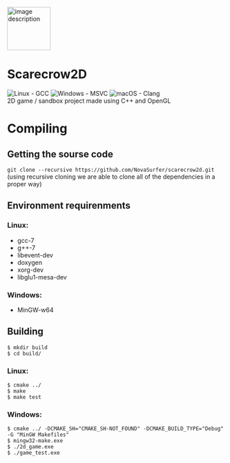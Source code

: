 <img src="https://svgshare.com/i/Ayv.svg" width="100" height="100" alt="image description"></image>  
# Scarecrow2D  

![Linux - GCC](https://github.com/NovaSurfer/scarecrow2d/workflows/Linux%20-%20GCC/badge.svg)  ![Windows - MSVC](https://github.com/NovaSurfer/scarecrow2d/workflows/Windows%20-%20MSVC/badge.svg)  ![macOS - Clang](https://github.com/NovaSurfer/scarecrow2d/workflows/macOS%20-%20Clang/badge.svg)   
2D game / sandbox project made using C++ and OpenGL

# Compiling
## Getting the sourse code
`git clone --recursive https://github.com/NovaSurfer/scarecrow2d.git`  
(using recursive cloning we are able to clone all of the dependencies in a proper way)

## Environment requirenments
### Linux:
- gcc-7
- g++-7
- libevent-dev
- doxygen
- xorg-dev
- libglu1-mesa-dev
### Windows:
- MinGW-w64

## Building
```console
$ mkdir build
$ cd build/
```
### Linux:
```console
$ cmake ../
$ make
$ make test
```
### Windows:
```console
$ cmake ../ -DCMAKE_SH="CMAKE_SH-NOT_FOUND" -DCMAKE_BUILD_TYPE="Debug" -G "MinGW Makefiles"
$ mingw32-make.exe
$ ./2d_game.exe
$ ./game_test.exe
